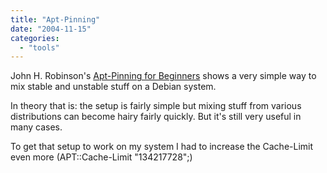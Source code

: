 ```yaml
---
title: "Apt-Pinning"
date: "2004-11-15"
categories: 
  - "tools"
---
```


John H. Robinson's [Apt-Pinning for Beginners](http://jaqque.sbih.org/kplug/apt-pinning.html) shows a very simple way to mix stable and unstable stuff on a Debian system.

In theory that is: the setup is fairly simple but mixing stuff from various distributions can become hairy fairly quickly. But it's still very useful in many cases.

To get that setup to work on my system I had to increase the Cache-Limit even more (APT::Cache-Limit "134217728";)
